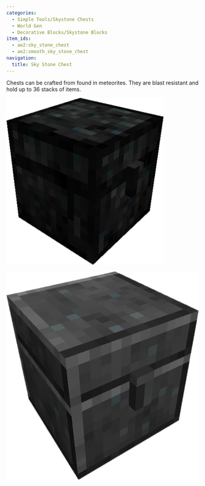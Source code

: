 ```yaml
---
categories:
  - Simple Tools/Skystone Chests
  - World Gen
  - Decorative Blocks/Skystone Blocks
item_ids:
  - ae2:sky_stone_chest
  - ae2:smooth_sky_stone_chest
navigation:
  title: Sky Stone Chest
---
```


Chests can be crafted from <ItemLink id="sky_stone_block" /> found in meteorites.
They are blast resistant and hold up to 36 stacks of items.

<div className="level"><div className="level-left">

<RecipeFor id="sky_stone_chest" />

</div><div className="level-right">

![A picture of a sky stone chest](../../assets/large/sky_stone_chest.png)

</div></div>
<div className="level"><div className="level-left">

<RecipeFor id="smooth_sky_stone_chest" />

</div><div className="level-right">

![A picture of a sky stone block chest](../../assets/large/sky_stone_block_chest.png)

</div></div>
